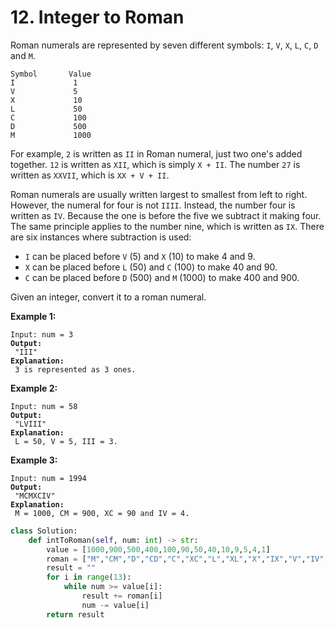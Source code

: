# 12. Integer to Roman



Roman numerals are represented by seven different symbols: `I`, `V`, `X`, `L`, `C`, `D` and `M`.

```
Symbol       Value
I             1
V             5
X             10
L             50
C             100
D             500
M             1000
```

For example, `2` is written as `II` in Roman numeral, just two one's added together. `12` is written as `XII`, which is simply `X + II`. The number `27` is written as `XXVII`, which is `XX + V + II`.

Roman numerals are usually written largest to smallest from left to right. However, the numeral for four is not `IIII`. Instead, the number four is written as `IV`. Because the one is before the five we subtract it making four. The same principle applies to the number nine, which is written as `IX`. There are six instances where subtraction is used:

* `I` can be placed before `V` (5) and `X` (10) to make 4 and 9.&#x20;
* `X` can be placed before `L` (50) and `C` (100) to make 40 and 90.&#x20;
* `C` can be placed before `D` (500) and `M` (1000) to make 400 and 900.

Given an integer, convert it to a roman numeral.

&#x20;

**Example 1:**

<pre><code>Input: num = 3
<strong>Output:
</strong> "III"
<strong>Explanation:
</strong> 3 is represented as 3 ones.</code></pre>

**Example 2:**

<pre><code>Input: num = 58
<strong>Output:
</strong> "LVIII"
<strong>Explanation:
</strong> L = 50, V = 5, III = 3.</code></pre>

**Example 3:**

<pre><code>Input: num = 1994
<strong>Output:
</strong> "MCMXCIV"
<strong>Explanation:
</strong> M = 1000, CM = 900, XC = 90 and IV = 4.</code></pre>

```python
class Solution:
    def intToRoman(self, num: int) -> str:
        value = [1000,900,500,400,100,90,50,40,10,9,5,4,1]
        roman = ["M","CM","D","CD","C","XC","L","XL","X","IX","V","IV","I"]
        result = ""
        for i in range(13):
            while num >= value[i]:
                result += roman[i]
                num -= value[i]
        return result
```
